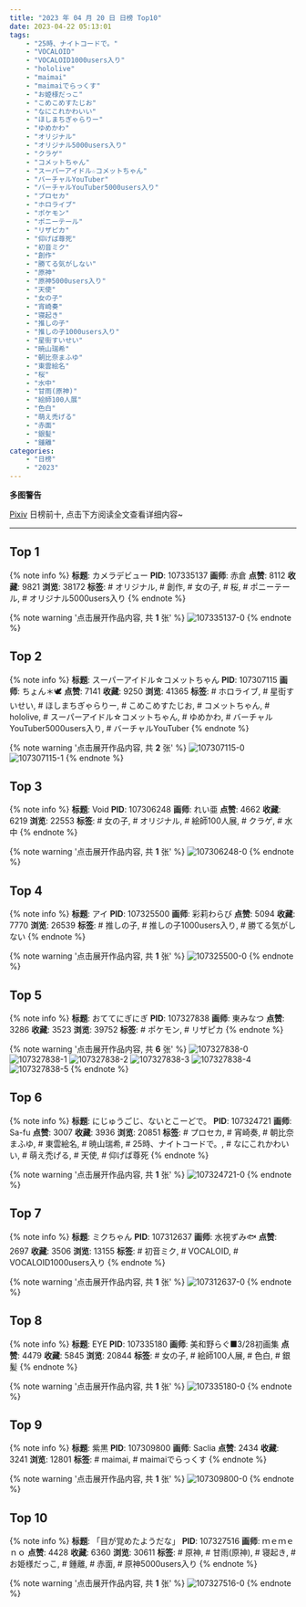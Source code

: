 ```yaml
---
title: "2023 年 04 月 20 日 日榜 Top10"
date: 2023-04-22 05:13:01
tags:
    - "25時、ナイトコードで。"
    - "VOCALOID"
    - "VOCALOID1000users入り"
    - "hololive"
    - "maimai"
    - "maimaiでらっくす"
    - "お姫様だっこ"
    - "こめこめすたじお"
    - "なにこれかわいい"
    - "ほしまちぎゃらりー"
    - "ゆめかわ"
    - "オリジナル"
    - "オリジナル5000users入り"
    - "クラゲ"
    - "コメットちゃん"
    - "スーパーアイドル☆コメットちゃん"
    - "バーチャルYouTuber"
    - "バーチャルYouTuber5000users入り"
    - "プロセカ"
    - "ホロライブ"
    - "ポケモン"
    - "ポニーテール"
    - "リザピカ"
    - "仰げば尊死"
    - "初音ミク"
    - "創作"
    - "勝てる気がしない"
    - "原神"
    - "原神5000users入り"
    - "天使"
    - "女の子"
    - "宵崎奏"
    - "寝起き"
    - "推しの子"
    - "推しの子1000users入り"
    - "星街すいせい"
    - "暁山瑞希"
    - "朝比奈まふゆ"
    - "東雲絵名"
    - "桜"
    - "水中"
    - "甘雨(原神)"
    - "絵師100人展"
    - "色白"
    - "萌え禿げる"
    - "赤面"
    - "銀髪"
    - "鍾離"
categories:
    - "日榜"
    - "2023"
---
```


<i class="fa fa-triangle-exclamation"></i>**多图警告**<i class="fa fa-triangle-exclamation"></i>

[Pixiv](https://www.pixiv.net/) 日榜前十, 点击下方阅读全文查看详细内容~

<!-- more -->

---

## Top 1

{% note info %}
**标题**: カメラデビュー
**PID**: 107335137 **画师**: 赤倉
**点赞**: 8112 **收藏**: 9821 **浏览**: 38172
**标签**: # オリジナル, # 創作, # 女の子, # 桜, # ポニーテール, # オリジナル5000users入り
{% endnote %}

{% note warning '点击展开作品内容, 共 **1** 张' %}
![107335137-0](https://i.pixiv.re/img-original/img/2023/04/20/00/28/47/107335137_p0.png)
{% endnote %}

## Top 2

{% note info %}
**标题**: スーパーアイドル☆コメットちゃん
**PID**: 107307115 **画师**: ちょん＊🕊
**点赞**: 7141 **收藏**: 9250 **浏览**: 41365
**标签**: # ホロライブ, # 星街すいせい, # ほしまちぎゃらりー, # こめこめすたじお, # コメットちゃん, # hololive, # スーパーアイドル☆コメットちゃん, # ゆめかわ, # バーチャルYouTuber5000users入り, # バーチャルYouTuber
{% endnote %}

{% note warning '点击展开作品内容, 共 **2** 张' %}
![107307115-0](https://i.pixiv.re/img-original/img/2023/04/19/00/14/24/107307115_p0.png)
![107307115-1](https://i.pixiv.re/img-original/img/2023/04/19/00/14/24/107307115_p1.png)
{% endnote %}

## Top 3

{% note info %}
**标题**: Void
**PID**: 107306248 **画师**: れい亜
**点赞**: 4662 **收藏**: 6219 **浏览**: 22553
**标签**: # 女の子, # オリジナル, # 絵師100人展, # クラゲ, # 水中
{% endnote %}

{% note warning '点击展开作品内容, 共 **1** 张' %}
![107306248-0](https://i.pixiv.re/img-original/img/2023/04/19/00/00/17/107306248_p0.png)
{% endnote %}

## Top 4

{% note info %}
**标题**: アイ
**PID**: 107325500 **画师**: 彩莉わらび
**点赞**: 5094 **收藏**: 7770 **浏览**: 26539
**标签**: # 推しの子, # 推しの子1000users入り, # 勝てる気がしない
{% endnote %}

{% note warning '点击展开作品内容, 共 **1** 张' %}
![107325500-0](https://i.pixiv.re/img-original/img/2023/04/19/19/21/41/107325500_p0.jpg)
{% endnote %}

## Top 5

{% note info %}
**标题**: おててにぎにぎ
**PID**: 107327838 **画师**: 東みなつ
**点赞**: 3286 **收藏**: 3523 **浏览**: 39752
**标签**: # ポケモン, # リザピカ
{% endnote %}

{% note warning '点击展开作品内容, 共 **6** 张' %}
![107327838-0](https://i.pixiv.re/img-original/img/2023/04/19/20/42/16/107327838_p0.png)
![107327838-1](https://i.pixiv.re/img-original/img/2023/04/19/20/42/16/107327838_p1.png)
![107327838-2](https://i.pixiv.re/img-original/img/2023/04/19/20/42/16/107327838_p2.png)
![107327838-3](https://i.pixiv.re/img-original/img/2023/04/19/20/42/16/107327838_p3.png)
![107327838-4](https://i.pixiv.re/img-original/img/2023/04/19/20/42/16/107327838_p4.png)
![107327838-5](https://i.pixiv.re/img-original/img/2023/04/19/20/42/16/107327838_p5.png)
{% endnote %}

## Top 6

{% note info %}
**标题**: にじゅうごじ、ないとこーどで。
**PID**: 107324721 **画师**: Sa-fu
**点赞**: 3007 **收藏**: 3936 **浏览**: 20851
**标签**: # プロセカ, # 宵崎奏, # 朝比奈まふゆ, # 東雲絵名, # 暁山瑞希, # 25時、ナイトコードで。, # なにこれかわいい, # 萌え禿げる, # 天使, # 仰げば尊死
{% endnote %}

{% note warning '点击展开作品内容, 共 **1** 张' %}
![107324721-0](https://i.pixiv.re/img-original/img/2023/04/19/18/54/23/107324721_p0.jpg)
{% endnote %}

## Top 7

{% note info %}
**标题**: ミクちゃん
**PID**: 107312637 **画师**: 水視ずみ🐟
**点赞**: 2697 **收藏**: 3506 **浏览**: 13155
**标签**: # 初音ミク, # VOCALOID, # VOCALOID1000users入り
{% endnote %}

{% note warning '点击展开作品内容, 共 **1** 张' %}
![107312637-0](https://i.pixiv.re/img-original/img/2023/04/19/06/07/24/107312637_p0.jpg)
{% endnote %}

## Top 8

{% note info %}
**标题**: EYE
**PID**: 107335180 **画师**: 美和野らぐ■3/28初画集
**点赞**: 4479 **收藏**: 5845 **浏览**: 20844
**标签**: # 女の子, # 絵師100人展, # 色白, # 銀髪
{% endnote %}

{% note warning '点击展开作品内容, 共 **1** 张' %}
![107335180-0](https://i.pixiv.re/img-original/img/2023/04/20/00/01/36/107335180_p0.png)
{% endnote %}

## Top 9

{% note info %}
**标题**: 紫黒
**PID**: 107309800 **画师**: Saclia
**点赞**: 2434 **收藏**: 3241 **浏览**: 12801
**标签**: # maimai, # maimaiでらっくす
{% endnote %}

{% note warning '点击展开作品内容, 共 **1** 张' %}
![107309800-0](https://i.pixiv.re/img-original/img/2023/04/19/01/56/55/107309800_p0.png)
{% endnote %}

## Top 10

{% note info %}
**标题**: 「目が覚めたようだな」
**PID**: 107327516 **画师**: ｍｅｍｅｎｏ
**点赞**: 4428 **收藏**: 6360 **浏览**: 30611
**标签**: # 原神, # 甘雨(原神), # 寝起き, # お姫様だっこ, # 鍾離, # 赤面, # 原神5000users入り
{% endnote %}

{% note warning '点击展开作品内容, 共 **1** 张' %}
![107327516-0](https://i.pixiv.re/img-original/img/2023/04/19/20/31/49/107327516_p0.png)
{% endnote %}
